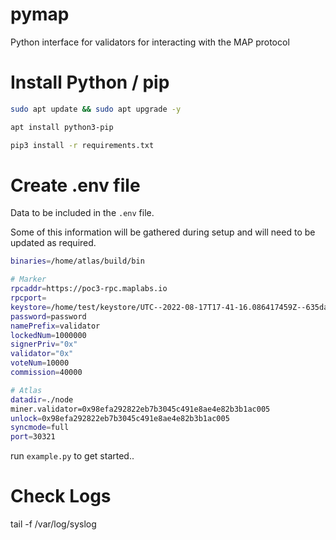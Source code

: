 # pymap

Python interface for validators for interacting with the MAP protocol

# Install Python / pip

```bash
sudo apt update && sudo apt upgrade -y

apt install python3-pip

pip3 install -r requirements.txt
```

# Create .env file

Data to be included in the `.env` file.  

Some of this information will be gathered during setup and will need to be updated as required.


```bash
binaries=/home/atlas/build/bin

# Marker
rpcaddr=https://poc3-rpc.maplabs.io 
rpcport=
keystore=/home/test/keystore/UTC--2022-08-17T17-41-16.086417459Z--635dad5a10ddd1662517dc85e3bc4ca9ce9f6f03
password=password
namePrefix=validator
lockedNum=1000000
signerPriv="0x"
validator="0x"
voteNum=10000
commission=40000

# Atlas 
datadir=./node
miner.validator=0x98efa292822eb7b3045c491e8ae4e82b3b1ac005
unlock=0x98efa292822eb7b3045c491e8ae4e82b3b1ac005
syncmode=full
port=30321

```

run `example.py` to get started..

# Check Logs
tail -f /var/log/syslog

